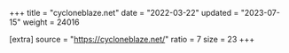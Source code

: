 +++
title = "cycloneblaze.net"
date = "2022-03-22"
updated = "2023-07-15"
weight = 24016

[extra]
source = "https://cycloneblaze.net/"
ratio = 7
size = 23
+++
